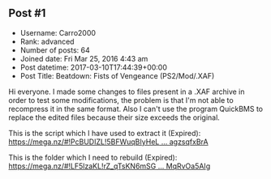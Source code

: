 ## Post #1
- Username: Carro2000
- Rank: advanced
- Number of posts: 64
- Joined date: Fri Mar 25, 2016 4:43 am
- Post datetime: 2017-03-10T17:44:39+00:00
- Post Title: Beatdown: Fists of Vengeance (PS2/Mod/.XAF)

Hi everyone. I made some changes to files present in a .XAF archive in order to test some modifications, the problem is that I'm not able to recompress it in the same format. Also I can't use the program QuickBMS to replace the edited files because their size exceeds the original. 


This is the script which I have used to extract it (Expired):
[https://mega.nz/#!PcBUDIZL!5BFWuqBIyHeL ... agzsqfxBrA](https://mega.nz/#!PcBUDIZL!5BFWuqBIyHeL6DX7Y7BV0DRHfh5YoLuEDagzsqfxBrA)

This is the folder which I need to rebuild (Expired): 
[https://mega.nz/#!LF5lzaKL!rZ_qTsKN6mSG ... MqRvOa5AIg](https://mega.nz/#!LF5lzaKL!rZ_qTsKN6mSGh5QIhloIKR-PetVVe-8HXMqRvOa5AIg)
